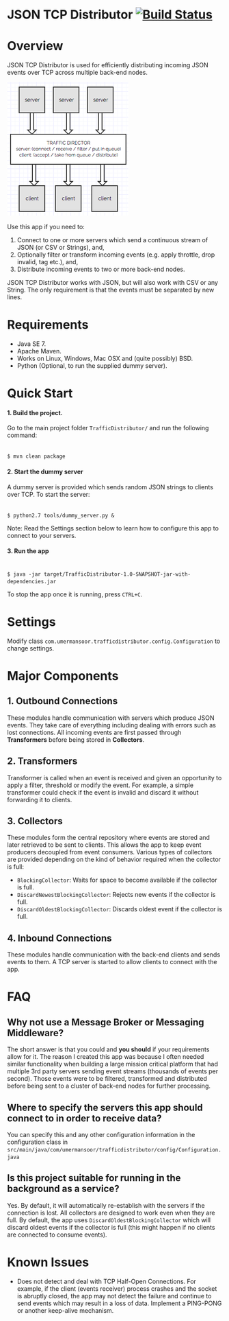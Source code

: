 # JSON TCP Distributor [![Build Status](https://travis-ci.org/umermansoor/TrafficDistributor.svg?branch=master)](https://travis-ci.org/umermansoor/TrafficDistributor)

Overview
========
JSON TCP Distributor is used for efficiently distributing incoming JSON events over TCP across multiple back-end 
nodes. 

![alt tag](docs/overall_idea.png)

Use this app if you need to:
 
1. Connect to one or more servers which send a continuous stream of JSON (or CSV or Strings), and,
2. Optionally filter or transform incoming events (e.g. apply throttle, drop invalid, tag etc.), and,
3. Distribute incoming events to two or more back-end nodes.
 
JSON TCP Distributor works with JSON, but will also work with CSV or any String. The only requirement is that the
events must be separated by new lines.

Requirements
============

* Java SE 7.
* Apache Maven.
* Works on Linux, Windows, Mac OSX and (quite possibly) BSD.
* Python (Optional, to run the supplied dummy server).

Quick Start
===========

#### 1. Build the project. 

Go to the main project folder `TrafficDistributor/` and run the following command:

<code>
$ mvn clean package
</code>

#### 2. Start the dummy server

A dummy server is provided which sends random JSON strings to clients over TCP. To start the server:

<code>
$ python2.7 tools/dummy_server.py &
</code>

Note: Read the Settings section below to learn how to configure this app to connect to your servers.

#### 3. Run the app

<code>
$ java -jar target/TrafficDistributor-1.0-SNAPSHOT-jar-with-dependencies.jar
</code>

To stop the app once it is running, press `CTRL+C`.

Settings
========

Modify class `com.umermansoor.trafficdistributor.config.Configuration` to change settings.

Major Components
================

## 1. Outbound Connections

These modules handle communication with servers which produce JSON events. They take care of everything including
dealing with errors such as lost connections. All incoming events are first passed through 
**Transformers** before being stored in **Collectors**.

## 2. Transformers

Transformer is called when an event is received and given an opportunity to apply a filter, threshold or
modify the event. For example, a simple transformer could check if the event is invalid and 
discard it without forwarding it to clients. 

## 3. Collectors

These modules form the central repository where events are stored and later retrieved to be sent to clients. This 
allows the app to keep event producers decoupled from event consumers. Various types of collectors are provided 
depending on the kind of behavior required when the collector is full:

* `BlockingCollector`: Waits for space to become available if the collector is full.
* `DiscardNewestBlockingCollector`: Rejects new events if the collector is full.
* `DiscardOldestBlockingCollector`: Discards oldest event if the collector is full.

## 4. Inbound Connections

These modules handle communication with the back-end clients and sends events to them. A TCP server is started
to allow clients to connect with the app.

FAQ
===

## Why not use a Message Broker or Messaging Middleware?

The short answer is that you could and **you should** if your requirements allow for it. The reason I created this app
was because I often needed similar functionality when building a large mission critical platform that had
multiple 3rd party servers sending event streams (thousands of events per second). 
Those events were to be filtered, transformed and distributed before being sent to a cluster of back-end nodes 
for further processing.

## Where to specify the servers this app should connect to in order to receive data?

You can specify this and any other configuration information in the configuration class in 
`src/main/java/com/umermansoor/trafficdistributor/config/Configuration.java`

## Is this project suitable for running in the background as a service?

Yes. By default, it will automatically re-establish with the servers if the connection is lost. All collectors are
designed to work even when they are full. By default, the app uses `DiscardOldestBlockingCollector` which will 
discard oldest events if the collector is full (this might happen if no clients are connected to consume events).

 
Known Issues
============

* Does not detect and deal with TCP Half-Open Connections. For example, if the client (events receiver) process 
crashes and the socket is abruptly closed, the app may not detect the failure and continue to send events which
may result in a loss of data. Implement a PING-PONG or another keep-alive mechanism.




